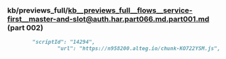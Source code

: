 ### kb/previews_full/kb__previews_full__flows__service-first__master-and-slot@auth.har.part066.md.part001.md (part 002)

```md
        "scriptId": "14294",
                "url": "https://n958200.alteg.io/chunk-KO722YSM.js",
```

```

